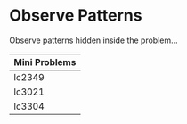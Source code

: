 # Observe Patterns

Observe patterns hidden inside the problem...

| Mini Problems |
| ------------- |
| lc2349        |
| lc3021        |
| lc3304        |
